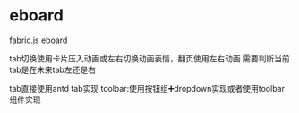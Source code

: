 # eboard
fabric.js  eboard

tab切换使用卡片压入动画或左右切换动画表情，翻页使用左右动画
需要判断当前tab是在未来tab左还是右

 tab直接使用antd tab实现
toolbar:使用按钮组➕dropdown实现或者使用toolbar组件实现